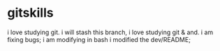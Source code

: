 # gitskills

i love studying git.
i will stash this branch,
i love studying git & and.
i am fixing bugs;
i am modifying in bash
i modified the dev/README;

